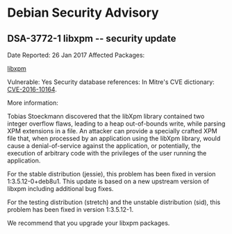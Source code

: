 
Debian Security Advisory
========================


DSA-3772-1 libxpm -- security update
------------------------------------



Date Reported:
26 Jan 2017
Affected Packages:

[libxpm](https://packages.debian.org/src:libxpm)

Vulnerable:
Yes
Security database references:
In Mitre's CVE dictionary: [CVE-2016-10164](https://security-tracker.debian.org/tracker/CVE-2016-10164).  

More information:

Tobias Stoeckmann discovered that the libXpm library contained two
integer overflow flaws, leading to a heap out-of-bounds write, while
parsing XPM extensions in a file. An attacker can provide a specially
crafted XPM file that, when processed by an application using the libXpm
library, would cause a denial-of-service against the application, or
potentially, the execution of arbitrary code with the privileges of the
user running the application.


For the stable distribution (jessie), this problem has been fixed in
version 1:3.5.12-0+deb8u1. This update is based on a new upstream
version of libxpm including additional bug fixes.


For the testing distribution (stretch) and the unstable distribution
(sid), this problem has been fixed in version 1:3.5.12-1.


We recommend that you upgrade your libxpm packages.





